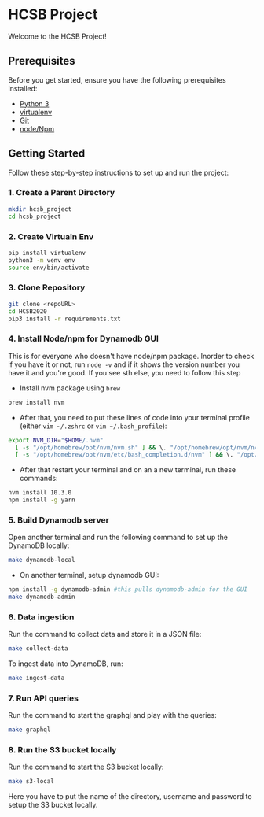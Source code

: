 
# HCSB Project

Welcome to the HCSB Project!

## Prerequisites

Before you get started, ensure you have the following prerequisites installed:

- [Python 3](https://www.python.org/downloads/)
- [virtualenv](https://pypi.org/project/virtualenv/)
- [Git](https://git-scm.com/)
- [node/Npm](https://docs.npmjs.com/downloading-and-installing-node-js-and-npm)

## Getting Started

Follow these step-by-step instructions to set up and run the project:

### 1. Create a Parent Directory

```bash
mkdir hcsb_project
cd hcsb_project
```

### 2. Create Virtualn Env
```bash
pip install virtualenv
python3 -m venv env
source env/bin/activate
```

### 3. Clone Repository

```bash
git clone <repoURL>
cd HCSB2020
pip3 install -r requirements.txt
```

### 4. Install Node/npm for Dynamodb GUI
This is for everyone who doesn't have node/npm package. Inorder to check if you have it or not, run `node -v` and if it shows the version number you have it and you're good. If you see sth else, you need to follow this step

- Install nvm package using `brew`
```bash
brew install nvm
```
- After that, you need to put these lines of code into your terminal profile 
(either `vim ~/.zshrc` or `vim ~/.bash_profile`):
```bash
export NVM_DIR="$HOME/.nvm"
  [ -s "/opt/homebrew/opt/nvm/nvm.sh" ] && \. "/opt/homebrew/opt/nvm/nvm.sh"  # This loads nvm
  [ -s "/opt/homebrew/opt/nvm/etc/bash_completion.d/nvm" ] && \. "/opt/homebrew/opt/nvm/etc/bash_completion.d/nvm"  # This loads nvm bash_completion
```
- After that restart your terminal and on an a new terminal, run these commands:
```bash
nvm install 10.3.0
npm install -g yarn
```

### 5. Build Dynamodb server
Open another terminal and run the following command to set up the DynamoDB locally:

```bash
make dynamodb-local
```
- On another terminal, setup dynamodb GUI:
```bash
npm install -g dynamodb-admin #this pulls dynamodb-admin for the GUI
make dynamodb-admin
```

### 6. Data ingestion
Run the command to collect data and store it in a JSON file:

```bash
make collect-data

```
To ingest data into DynamoDB, run:

```bash
make ingest-data
```

### 7. Run API queries
Run the command to start the graphql and play with the queries:
```bash
make graphql
```

### 8. Run the S3 bucket locally
Run the command to start the S3 bucket locally:
```bash
make s3-local
```
Here you have to put the name of the directory, username and password to setup the S3 bucket locally.